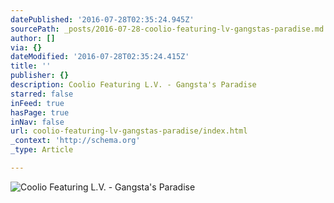 ```yaml
---
datePublished: '2016-07-28T02:35:24.945Z'
sourcePath: _posts/2016-07-28-coolio-featuring-lv-gangstas-paradise.md
author: []
via: {}
dateModified: '2016-07-28T02:35:24.415Z'
title: ''
publisher: {}
description: Coolio Featuring L.V. - Gangsta's Paradise
starred: false
inFeed: true
hasPage: true
inNav: false
url: coolio-featuring-lv-gangstas-paradise/index.html
_context: 'http://schema.org'
_type: Article

---
```

![Coolio Featuring L.V. - Gangsta's Paradise](https://the-grid-user-content.s3-us-west-2.amazonaws.com/382c6e44-49cb-4cb4-9fad-be1476116eb2.jpg)